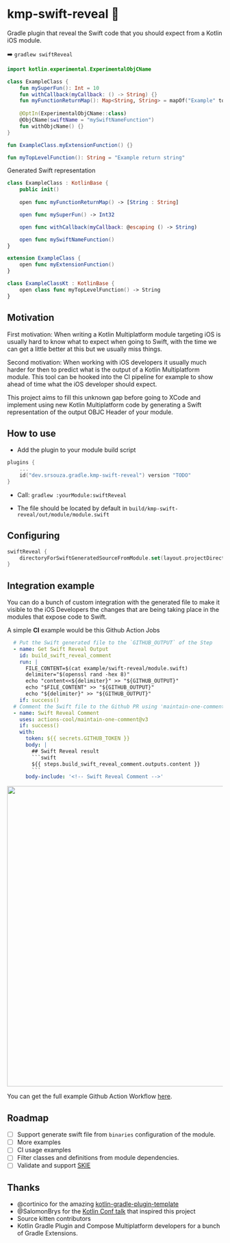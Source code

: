 # kmp-swift-reveal 🐘

Gradle plugin that reveal the Swift code that you should expect from a Kotlin iOS module.

:arrow_right: `gradlew swiftReveal`

```kotlin
import kotlin.experimental.ExperimentalObjCName

class ExampleClass {
    fun mySuperFun(): Int = 10
    fun withCallback(myCallback: () -> String) {}
    fun myFunctionReturnMap(): Map<String, String> = mapOf("Example" to "Value")
    
    @OptIn(ExperimentalObjCName::class)
    @ObjCName(swiftName = "mySwiftNameFunction")
    fun withObjcName() {}
}

fun ExampleClass.myExtensionFunction() {}

fun myTopLevelFunction(): String = "Example return string"
```

Generated Swift representation
```swift
class ExampleClass : KotlinBase {
    public init()
    
    open func myFunctionReturnMap() -> [String : String]

    open func mySuperFun() -> Int32

    open func withCallback(myCallback: @escaping () -> String)

    open func mySwiftNameFunction()
}

extension ExampleClass {
    open func myExtensionFunction()
}

class ExampleClassKt : KotlinBase {
    open class func myTopLevelFunction() -> String
}
```

## Motivation

First motivation: When writing a Kotlin Multiplatform module targeting iOS is usually hard to know what to expect when going to Swift, with the time we can get a little better at this but we usually miss things.

Second motivation: When working with iOS developers it usually much harder for then to predict what is the output of a Kotlin Multiplatform module. This tool can be hooked into the CI pipeline for example to show ahead of time what the iOS developer should expect.

This project aims to fill this unknown gap before going to XCode and implement using new Kotlin Multiplatform code by generating a Swift representation of the output OBJC Header of your module.

## How to use

- Add the plugin to your module build script
```kotlin
plugins {
    ...
    id("dev.srsouza.gradle.kmp-swift-reveal") version "TODO"
}
```

- Call: `gradlew :yourModule:swiftReveal`

- The file should be located by default in `build/kmp-swift-reveal/out/module/module.swift`

## Configuring
```kotlin
swiftReveal {
    directoryForSwiftGeneratedSourceFromModule.set(layout.projectDirectory.dir("swift-reveal")) // default: build/kmp-swift-reveal/out/module/
}
```

## Integration example
You can do a bunch of custom integration with the generated file to make it visible to the iOS Developers the changes
that are being taking place in the modules that expose code to Swift.

A simple **CI** example would be this Github Action Jobs

```yaml
  # Put the Swift generated file to the `GITHUB_OUTPUT` of the Step
  - name: Get Swift Reveal Output
    id: build_swift_reveal_comment
    run: |
      FILE_CONTENT=$(cat example/swift-reveal/module.swift)
      delimiter="$(openssl rand -hex 8)"
      echo "content<<${delimiter}" >> "${GITHUB_OUTPUT}"
      echo "$FILE_CONTENT" >> "${GITHUB_OUTPUT}"
      echo "${delimiter}" >> "${GITHUB_OUTPUT}"
    if: success()
  # Comment the Swift file to the Github PR using 'maintain-one-comment' Action
  - name: Swift Reveal Comment
    uses: actions-cool/maintain-one-comment@v3
    if: success()
    with:
      token: ${{ secrets.GITHUB_TOKEN }}
      body: |
        ## Swift Reveal result
        ```swift
        ${{ steps.build_swift_reveal_comment.outputs.content }}
        ```
      body-include: '<!-- Swift Reveal Comment -->'
```

<image width="700" src="https://github.com/DevSrSouza/kmp-swift-reveal/assets/29736164/2e5ed7ca-249b-4dc3-90d4-be1ce404bff6" />

You can get the full example Github Action Workflow [here](https://github.com/DevSrSouza/kmp-swift-reveal/blob/main/.github/workflows/swift-reveal.yaml).

## Roadmap
- [ ] Support generate swift file from `binaries` configuration of the module.
- [ ] More examples
- [ ] CI usage examples
- [ ] Filter classes and definitions from module dependencies.
- [ ] Validate and support [SKIE](https://github.com/touchlab/SKIE)

## Thanks

- @cortinico for the amazing [kotlin-gradle-plugin-template](https://github.com/cortinico/kotlin-gradle-plugin-template)
- @SalomonBrys for the [Kotlin Conf talk](https://www.youtube.com/watch?v=j-zEAMcMcjA) that inspired this project
- Source kitten contributors
- Kotlin Gradle Plugin and Compose Multiplatform developers for a bunch of Gradle Extensions.